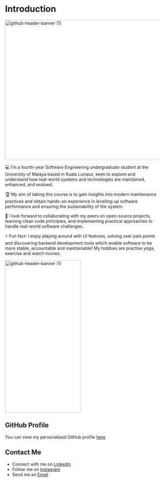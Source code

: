 # Introduction
<img width="1276" height="460" alt="github-header-banner (1)" src="https://github.com/user-attachments/assets/76c3194e-53f9-4c5a-a051-7eb8388eac17" />

💻 I’m a fourth-year Software Engineering undergraduate student at the University of Malaya based in Kuala Lumpur, keen to explore and understand how real-world systems and technologies are maintained, enhanced, and evolved.

🏆 My aim of taking this course is to gain insights into modern maintenance practices and obtain hands-on experience in levelling up software performance and ensuring the sustainability of the system.

🚀 I look forward to collaborating with my peers on open-source projects, learning clean code principles, and implementing practical approaches to handle real-world software challenges.

⚡ Fun fact: I enjoy playing around with UI features, solving user pain points and discovering backend development tools which enable software to be more stable, accountable and maintainable! My hobbies are practise yoga, exercise and watch movies.

<img width="250" height="500" alt="github-header-banner (1)" src="https://github.com/user-attachments/assets/02a47fd5-a454-40ab-a6ee-dc8915929437" />

## GitHub Profile
You can view my personalised GitHub profile [here](https://github.com/Joanne1228-coder)

## Contact Me
- Connect with me on [LinkedIn](https://www.linkedin.com/in/joanne-lim-zi-xuan-012298272/)
- Follow me on [Instagram](https://www.instagram.com/lzx_1228/)
- Send me an [Email](joannelimzixuan@gmail.com)
